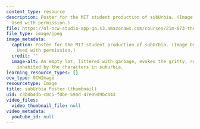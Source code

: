```yaml
---
content_type: resource
description: Poster for the MIT student production of subUrbia. (Image by Ashley Micks.
  Used with permission.)
file: https://ol-ocw-studio-app-qa.s3.amazonaws.com/courses/21m-873-theater-arts-topics-suburbia-january-iap-2008/c3b8b4dbc0c5f0be59ad47e09d9bcb43_21m-873iap08-th.jpg
file_type: image/jpeg
image_metadata:
  caption: Poster for the MIT student production of subUrbia. (Image by Ashley Micks.
    Used with permission.)
  credit: ''
  image-alt: An empty lot, littered with garbage, evokes the gritty, rundown environment
    inhabited by the characters in suburbia.
learning_resource_types: []
ocw_type: OCWImage
resourcetype: Image
title: subUrbia Poster (thumbnail)
uid: c3b8b4db-c0c5-f0be-59ad-47e09d9bcb43
video_files:
  video_thumbnail_file: null
video_metadata:
  youtube_id: null
---
```

